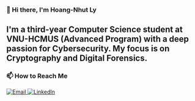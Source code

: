 ### 👋 Hi there, I'm Hoang-Nhut Ly

I'm a third-year Computer Science student at **VNU-HCMUS (Advanced Program)** with a deep passion for Cybersecurity. My focus is on **Cryptography** and **Digital Forensics**.
---

### 📫 How to Reach Me

<p align="left">
  <a href="mailto:nhut6653@gmail.com">
    <img alt="Email" src="https://img.shields.io/badge/Email-nhut6653@gmail.com-blue?style=flat-square&logo=gmail">
  </a>
  <a href="https://www.linkedin.com/in/hoangnhutly">
    <img alt="LinkedIn" src="https://img.shields.io/badge/LinkedIn-hoangnhutly-blue?style=flat-square&logo=linkedin">
  </a>
</p>
